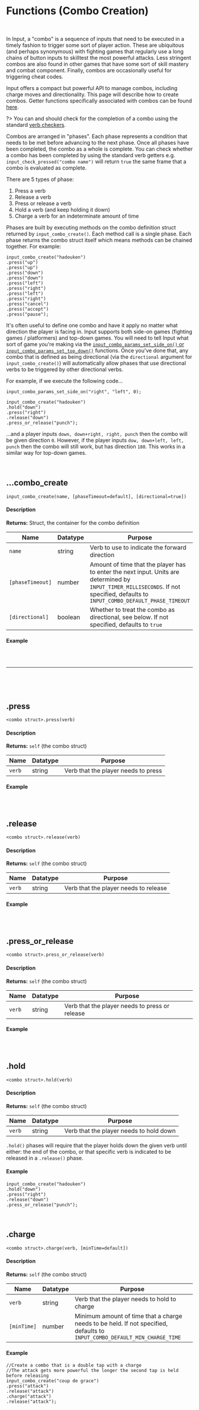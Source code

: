 # Functions (Combo Creation)

&nbsp;

In Input, a "combo" is a sequence of inputs that need to be executed in a timely fashion to trigger some sort of player action. These are ubiquitous (and perhaps synonymous) with fighting games that regularly use a long chains of button inputs to skilltest the most powerful attacks. Less stringent combos are also found in other games that have some sort of skill mastery and combat component. Finally, combos are occasionally useful for triggering cheat codes.

Input offers a compact but powerful API to manage combos, including charge moves and directionality. This page will describe how to create combos. Getter functions specifically associated with combos can be found [here](Functions-(Combo-Getters)).

?> You can and should check for the completion of a combo using the standard [verb checkers](Functions-(Checkers)).

Combos are arranged in "phases". Each phase represents a condition that needs to be met before advancing to the next phase. Once all phases have been completed, the combo as a whole is complete. You can check whether a combo has been completed by using the standard verb getters e.g. `input_check_pressed("combo name")` will return `true` the same frame that a combo is evaluated as complete.

There are 5 types of phase:
1. Press a verb
2. Release a verb
3. Press or release a verb
4. Hold a verb (and keep holding it down)
5. Charge a verb for an indeterminate amount of time

Phases are built by executing methods on the combo definition struct returned by `input_combo_create()`. Each method call is a single phase. Each phase returns the combo struct itself which means methods can be chained together. For example:

```gml
input_combo_create("hadouken")
.press("up")
.press("up")
.press("down")
.press("down")
.press("left")
.press("right")
.press("left")
.press("right")
.press("cancel")
.press("accept")
.press("pause");
```

It's often useful to define one combo and have it apply no matter what direction the player is facing in. Input supports both side-on games (fighting games / platformers) and top-down games. You will need to tell Input what sort of game you're making via the [`input_combo_params_set_side_on()` or `input_combo_params_set_top_down()`](Functions-(Combo-Parameters)) functions. Once you've done that, any combo that is defined as being directional (via the `directional` argument for `input_combo_create()`) will automatically allow phases that use directional verbs to be triggered by other directional verbs.

For example, if we execute the following code...

```gml
input_combo_params_set_side_on("right", "left", 0);

input_combo_create("hadouken")
.hold("down")
.press("right")
.release("down")
.press_or_release("punch");
```

...and a player inputs `down, down+right, right, punch` then the combo will be given direction `0`. However, if the player inputs `dow, down+left, left, punch` then the combo will still work, but has direction `180`. This works in a similar way for top-down games.

&nbsp;

## …combo_create

`input_combo_create(name, [phaseTimeout=default], [directional=true])`

<!-- tabs:start -->

#### **Description**

**Returns:** Struct, the container for the combo definition

|Name            |Datatype|Purpose                                                                                                                                                                          |
|----------------|--------|---------------------------------------------------------------------------------------------------------------------------------------------------------------------------------|
|`name`          |string  |Verb to use to indicate the forward direction                                                                                                                                    |
|`[phaseTimeout]`|number  |Amount of time that the player has to enter the next input. Units are determined by `INPUT_TIMER_MILLISECONDS`. If not specified, defaults to `INPUT_COMBO_DEFAULT_PHASE_TIMEOUT`|
|`[directional]` |boolean |Whether to treat the combo as directional, see below. If not specified, defaults to `true`                                                                                       |

#### **Example**

```gml

```

<!-- tabs:end -->

&nbsp;

----------

&nbsp;

&nbsp;

## .press

`<combo struct>.press(verb)`

<!-- tabs:start -->

#### **Description**

**Returns:** `self` (the combo struct)

|Name  |Datatype|Purpose                            |
|------|--------|-----------------------------------|
|`verb`|string  |Verb that the player needs to press|

#### **Example**

```gml

```

<!-- tabs:end -->

&nbsp;

## .release

`<combo struct>.release(verb)`

<!-- tabs:start -->

#### **Description**

**Returns:** `self` (the combo struct)

|Name  |Datatype|Purpose                              |
|------|--------|-------------------------------------|
|`verb`|string  |Verb that the player needs to release|

#### **Example**

```gml

```

<!-- tabs:end -->

&nbsp;

## .press_or_release

`<combo struct>.press_or_release(verb)`

<!-- tabs:start -->

#### **Description**

**Returns:** `self` (the combo struct)

|Name  |Datatype|Purpose                                       |
|------|--------|----------------------------------------------|
|`verb`|string  |Verb that the player needs to press or release|

#### **Example**

```gml

```

<!-- tabs:end -->

&nbsp;

## .hold

`<combo struct>.hold(verb)`

<!-- tabs:start -->

#### **Description**

**Returns:** `self` (the combo struct)

|Name  |Datatype|Purpose                                |
|------|--------|---------------------------------------|
|`verb`|string  |Verb that the player needs to hold down|

`.hold()` phases will require that the player holds down the given verb until either: the end of the combo, or that specific verb is indicated to be released in a `.release()` phase.

#### **Example**

```gml
input_combo_create("hadouken")
.hold("down")
.press("right")
.release("down")
.press_or_release("punch");
```

<!-- tabs:end -->

&nbsp;

## .charge

`<combo struct>.charge(verb, [minTime=default])`

<!-- tabs:start -->

#### **Description**

**Returns:** `self` (the combo struct)

|Name       |Datatype|Purpose                                                                                                                   |
|-----------|--------|--------------------------------------------------------------------------------------------------------------------------|
|`verb`     |string  |Verb that the player needs to hold to charge                                                                              |
|`[minTime]`|number  |Minimum amount of time that a charge needs to be held. If not specified, defaults to `INPUT_COMBO_DEFAULT_MIN_CHARGE_TIME`|

#### **Example**

```gml
//Create a combo that is a double tap with a charge
//The attack gets more powerful the longer the second tap is held before releasing
input_combo_create("coup de grace")
.press("attack")
.release("attack")
.charge("attack")
.release("attack");
```

<!-- tabs:end -->